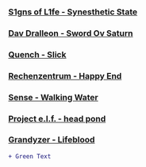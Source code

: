 ### [S1gns of L1fe - Synesthetic State](http://www.youtube.com/watch?v=QMV3A65PTG0)

### [Dav Dralleon - Sword Ov Saturn](http://www.youtube.com/watch?v=HhmHj1Wn5s4)

### [Quench - Slick](http://www.youtube.com/watch?v=Q13-FiOJvFk)

### [Rechenzentrum - Happy End](http://www.youtube.com/watch?v=Jydilwi-ric)

### [Sense - Walking Water](http://www.youtube.com/watch?v=w9sSkEWbopA)

### [Project e.l.f. - head pond](http://www.youtube.com/watch?v=YGCLUFllkjw)

### [Grandyzer - Lifeblood](http://www.youtube.com/watch?v=yH1kp0A_LzQ)
````diff
+ Green Text